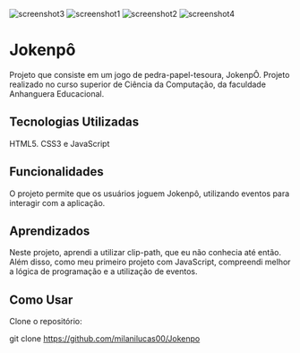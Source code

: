 ![screenshot3](https://github.com/user-attachments/assets/d2ecdd0e-883f-4354-8412-8e055b4022eb)
![screenshot1](https://github.com/user-attachments/assets/64f803c3-aacb-4b3c-acfb-93f78610e5a8)
![screenshot2](https://github.com/user-attachments/assets/fadea47a-2fbb-40d3-bb34-e9e84ca1fc46)
![screenshot4](https://github.com/user-attachments/assets/b8c4dbb3-3748-4883-8e4d-58c0dfe3dfd6)


# Jokenpô

Projeto que consiste em um jogo de pedra-papel-tesoura, JokenpÔ.
Projeto realizado no curso superior de Ciência da Computação, da faculdade Anhanguera Educacional.

## Tecnologias Utilizadas

HTML5. CSS3 e JavaScript

## Funcionalidades

O projeto permite que os usuários joguem Jokenpô, utilizando eventos para interagir com a aplicação.

## Aprendizados

Neste projeto, aprendi a utilizar clip-path, que eu não conhecia até então. Além disso, como meu primeiro projeto com JavaScript, compreendi melhor a lógica de programação e a utilização de eventos.

## Como Usar

Clone o repositório:

git clone https://github.com/milanilucas00/Jokenpo
